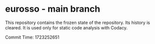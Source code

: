 # eurosso - main branch

This repository contains the frozen state of the repository.
Its history is cleared. It is used only for static code
analysis with Codacy.

Commit Time: 1723252651